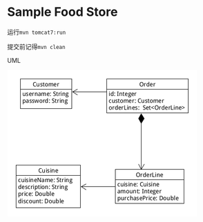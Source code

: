 # Sample Food Store

运行`mvn tomcat7:run`

提交前记得`mvn clean`

UML

![image](https://raw.githubusercontent.com/DistributedComputingProject/SampleFoodStore/master/uml/models.png)